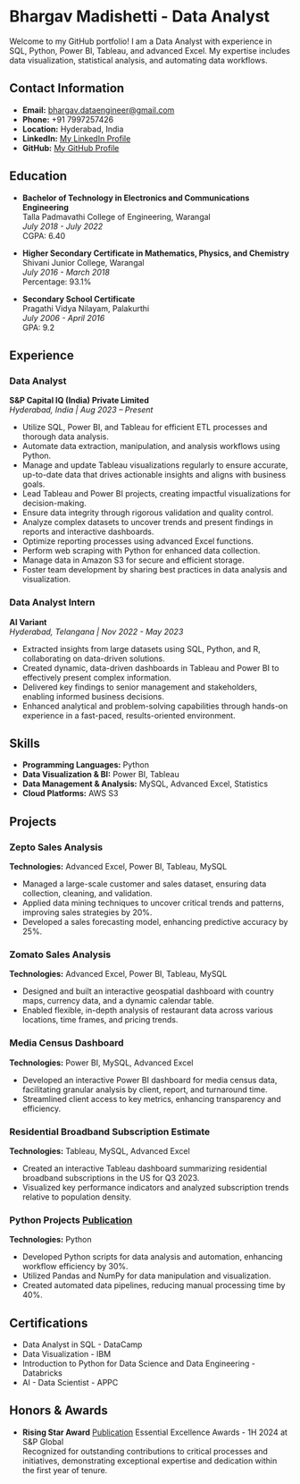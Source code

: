 # Bhargav Madishetti - Data Analyst

Welcome to my GitHub portfolio! I am a Data Analyst with experience in SQL, Python, Power BI, Tableau, and advanced Excel. My expertise includes data visualization, statistical analysis, and automating data workflows.

## Contact Information
- **Email:** [bhargav.dataengineer@gmail.com](mailto:bhargav.dataengineer@gmail.com)
- **Phone:** +91 7997257426
- **Location:** Hyderabad, India
- **LinkedIn:** [My LinkedIn Profile](https://www.linkedin.com/in/bhargav-madishetti-2830a724a)
- **GitHub:** [My GitHub Profile](https://github.com/madishetti2000)

## Education
- **Bachelor of Technology in Electronics and Communications Engineering**  
  Talla Padmavathi College of Engineering, Warangal  
  _July 2018 - July 2022_  
  CGPA: 6.40

- **Higher Secondary Certificate in Mathematics, Physics, and Chemistry**  
  Shivani Junior College, Warangal  
  _July 2016 - March 2018_  
  Percentage: 93.1%

- **Secondary School Certificate**  
  Pragathi Vidya Nilayam, Palakurthi  
  _July 2006 - April 2016_  
  GPA: 9.2

## Experience

### Data Analyst
**S&P Capital IQ (India) Private Limited**  
_Hyderabad, India | Aug 2023 – Present_

- Utilize SQL, Power BI, and Tableau for efficient ETL processes and thorough data analysis.
- Automate data extraction, manipulation, and analysis workflows using Python.
- Manage and update Tableau visualizations regularly to ensure accurate, up-to-date data that drives actionable insights and aligns with business goals.
- Lead Tableau and Power BI projects, creating impactful visualizations for decision-making.
- Ensure data integrity through rigorous validation and quality control.
- Analyze complex datasets to uncover trends and present findings in reports and interactive dashboards.
- Optimize reporting processes using advanced Excel functions.
- Perform web scraping with Python for enhanced data collection.
- Manage data in Amazon S3 for secure and efficient storage.
- Foster team development by sharing best practices in data analysis and visualization.

### Data Analyst Intern
**AI Variant**  
_Hyderabad, Telangana | Nov 2022 - May 2023_

- Extracted insights from large datasets using SQL, Python, and R, collaborating on data-driven solutions.
- Created dynamic, data-driven dashboards in Tableau and Power BI to effectively present complex information.
- Delivered key findings to senior management and stakeholders, enabling informed business decisions.
- Enhanced analytical and problem-solving capabilities through hands-on experience in a fast-paced, results-oriented environment.

## Skills

- **Programming Languages:** Python
- **Data Visualization & BI:** Power BI, Tableau
- **Data Management & Analysis:** MySQL, Advanced Excel, Statistics
- **Cloud Platforms:** AWS S3

## Projects

### Zepto Sales Analysis
**Technologies:** Advanced Excel, Power BI, Tableau, MySQL

- Managed a large-scale customer and sales dataset, ensuring data collection, cleaning, and validation.
- Applied data mining techniques to uncover critical trends and patterns, improving sales strategies by 20%.
- Developed a sales forecasting model, enhancing predictive accuracy by 25%.

### Zomato Sales Analysis
**Technologies:** Advanced Excel, Power BI, Tableau, MySQL

- Designed and built an interactive geospatial dashboard with country maps, currency data, and a dynamic calendar table.
- Enabled flexible, in-depth analysis of restaurant data across various locations, time frames, and pricing trends.

### Media Census Dashboard
**Technologies:** Power BI, MySQL, Advanced Excel

- Developed an interactive Power BI dashboard for media census data, facilitating granular analysis by client, report, and turnaround time.
- Streamlined client access to key metrics, enhancing transparency and efficiency.

### Residential Broadband Subscription Estimate
**Technologies:** Tableau, MySQL, Advanced Excel

- Created an interactive Tableau dashboard summarizing residential broadband subscriptions in the US for Q3 2023.
- Visualized key performance indicators and analyzed subscription trends relative to population density.

### Python Projects [Publication](https://github.com/madishetti2000/Python_Projects)
**Technologies:** Python

- Developed Python scripts for data analysis and automation, enhancing workflow efficiency by 30%.
- Utilized Pandas and NumPy for data manipulation and visualization.
- Created automated data pipelines, reducing manual processing time by 40%.

## Certifications

- Data Analyst in SQL - DataCamp
- Data Visualization - IBM
- Introduction to Python for Data Science and Data Engineering - Databricks
- AI - Data Scientist - APPC

## Honors & Awards

- **Rising Star Award** [Publication](https://badges.spglobal.com/f8c95a78-ed7c-4cb8-b430-bfba9d54f85e#gs.engi51)
  Essential Excellence Awards - 1H 2024 at S&P Global  
  Recognized for outstanding contributions to critical processes and initiatives, demonstrating exceptional expertise and dedication within the first year of tenure.



